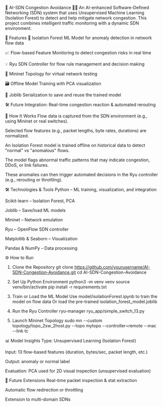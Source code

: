 🚦 AI-SDN Congestion Avoidance 🧠📡
An AI-enhanced Software-Defined Networking (SDN) system that uses Unsupervised Machine Learning (Isolation Forest) to detect and help mitigate network congestion. This project combines intelligent traffic monitoring with a dynamic SDN environment.

🌟 Features
🧠 Isolation Forest ML Model for anomaly detection in network flow data

📈 Flow-based Feature Monitoring to detect congestion risks in real time

💡 Ryu SDN Controller for flow rule management and decision making

🧪 Mininet Topology for virtual network testing

🗃️ Offline Model Training with PCA visualization

🔄 Joblib Serialization to save and reuse the trained model

🛠️ Future Integration: Real-time congestion reaction & automated rerouting

🧠 How It Works
Flow data is captured from the SDN environment (e.g., using Mininet or real switches).

Selected flow features (e.g., packet lengths, byte rates, durations) are normalized.

An Isolation Forest model is trained offline on historical data to detect "normal" vs "anomalous" flows.

The model flags abnormal traffic patterns that may indicate congestion, DDoS, or link failures.

These anomalies can then trigger automated decisions in the Ryu controller (e.g., rerouting or throttling).

🛠️ Technologies & Tools
Python – ML training, visualization, and integration

Scikit-learn – Isolation Forest, PCA

Joblib – Save/load ML models

Mininet – Network emulation

Ryu – OpenFlow SDN controller

Matplotlib & Seaborn – Visualization

Pandas & NumPy – Data processing

⚙️ How to Run
1. Clone the Repository
git clone https://github.com/yourusername/AI-SDN-Congestion-Avoidance.git
cd AI-SDN-Congestion-Avoidance

2. Set Up Python Environment
python3 -m venv venv
source venv/bin/activate
pip install -r requirements.txt

3. Train or Load the ML Model
Use model/isolationForest.ipynb to train the model on flow data
Or load the pre-trained isolation_forest_model.joblib

4. Run the Ryu Controller
ryu-manager ryu_app/simple_switch_13.py

6. Launch Mininet Topology
sudo mn --custom topology/topo_2sw_2host.py --topo mytopo --controller=remote --mac --link tc

📊 Model Insights
Type: Unsupervised Learning (Isolation Forest)

Input: 13 flow-based features (duration, bytes/sec, packet length, etc.)

Output: anomaly or normal label

Evaluation: PCA used for 2D visual inspection (unsupervised evaluation)

🔭 Future Extensions
Real-time packet inspection & stat extraction

Automatic flow redirection or throttling

Extension to multi-domain SDNs

